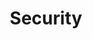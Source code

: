 ---
title: Security
description: Security topics
image: cover.jpg

# Badge style
style:
    background: "#990000"
    color: "#fff"
---